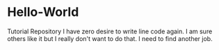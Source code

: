# Hello-World
Tutorial Repository
I have zero desire to write line code again.  I am sure others like it but I really don't want to do that.  I need to find another job.
